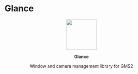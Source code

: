 # Glance
<p align="center"><img src="https://cdn.discordapp.com/attachments/355942914280390668/755621067074044024/Asset_1Glance_logo.png" width="100"></p>

<p align="center"><b> Glance </b></p>
<p align="center"> Window and camera management library for GMS2 </p>

